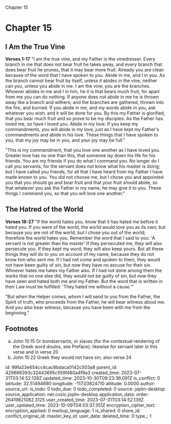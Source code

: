 Chapter 15

# Chapter 15
## I Am the True Vine
**Verses 1-17**
"I am the true vine, and my Father is the vinedresser. Every branch in me that does not bear fruit he takes away, and every branch that does bear fruit he prunes, that it may bear more fruit. Already you are clean because of the word that I have spoken to you. Abide in me, and I in you. As the branch cannot bear fruit by itself, unless it abides in the vine, neither can you, unless you abide in me. I am the vine; you are the branches. Whoever abides in me and I in him, he it is that bears much fruit, for apart from me you can do nothing. If anyone does not abide in me he is thrown away like a branch and withers; and the branches are gathered, thrown into the fire, and burned. If you abide in me, and my words abide in you, ask whatever you wish, and it will be done for you. By this my Father is glorified, that you bear much fruit and so prove to be my disciples. As the Father has loved me, so have I loved you. Abide in my love. If you keep my commandments, you will abide in my love, just as I have kept my Father's commandments and abide in his love. These things that I have spoken to you, that my joy may be in you, and your joy may be full."

"This is my commandment, that you love one another as I have loved you. Greater love has no one than this, that someone lay down his life for his friends. You are my friends if you do what I command you. No longer do I call you servants, for the servant does not know what his master is doing; but I have called you friends, for all that I have heard from my Father I have made known to you. You did not choose me, but I chose you and appointed you that you should go and bear fruit and that your fruit should abide, so that whatever you ask the Father in my name, he may give it to you. These things I command you, so that you will love one another."

## The Hatred of the World
**Verses 18-27**
"If the world hates you, know that it has hated me before it hated you. If you were of the world, the world would love you as its own; but because you are not of the world, but I chose you out of the world; therefore the world hates you. Remember the word that I said to you: 'A servant is not greater than his master' If they persecuted me, they will also persecute you. If they kept my word, they will also keep yours. But all these things they will do to you on account of my name, because they do not know him who sent me. If I had not come and spoken to them, they would not have been guilty of sin, but now they have no excuse for their sin. Whoever hates me hates my Father also. If I had not done among them the works that no one else did, they would not be guilty of sin, but now they have seen and hated both me and my Father. But the word that is written in their Law must be fulfilled: 'They hated me without a cause.'"

"But when the Helper comes, whom I will send to you from the Father, the Spirit of truth, who proceeds from the Father, he will bear witness about me. And you also bear witness, because you have been with me from the beginning."

## Footnotes

<ol type='a'>
	<li>John 15:15 Or bondservants, or slaves (for the contextual rendering of the Greek word doulos, see Preface); likewise for servant later in this verse and in verse 20</li>
	<li>John 15:22 Greek they would not have sin; also verse 24</li>
</ol>


id: 99fa23e654cc4cac8bdaca0142c503a8
parent_id: 429666393c32443695c559f480a4f9a3
created_time: 2023-07-31T03:14:52.139Z
updated_time: 2023-10-30T09:23:36.091Z
is_conflict: 0
latitude: 32.51494690
longitude: -117.03824710
altitude: 0.0000
author: 
source_url: 
is_todo: 0
todo_due: 0
todo_completed: 0
source: joplin-desktop
source_application: net.cozic.joplin-desktop
application_data: 
order: 26419821082.3125
user_created_time: 2023-07-31T03:14:52.139Z
user_updated_time: 2023-10-09T04:03:37.351Z
encryption_cipher_text: 
encryption_applied: 0
markup_language: 1
is_shared: 0
share_id: 
conflict_original_id: 
master_key_id: 
user_data: 
deleted_time: 0
type_: 1